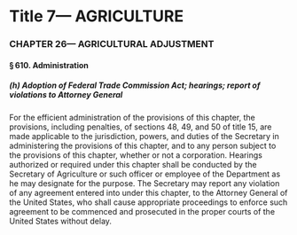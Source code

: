 
# Title 7— AGRICULTURE
### CHAPTER 26— AGRICULTURAL ADJUSTMENT
#### § 610. Administration
##### (h) Adoption of Federal Trade Commission Act; hearings; report of violations to Attorney General

For the efficient administration of the provisions of this chapter, the provisions, including penalties, of sections 48, 49, and 50 of title 15, are made applicable to the jurisdiction, powers, and duties of the Secretary in administering the provisions of this chapter, and to any person subject to the provisions of this chapter, whether or not a corporation. Hearings authorized or required under this chapter shall be conducted by the Secretary of Agriculture or such officer or employee of the Department as he may designate for the purpose. The Secretary may report any violation of any agreement entered into under this chapter, to the Attorney General of the United States, who shall cause appropriate proceedings to enforce such agreement to be commenced and prosecuted in the proper courts of the United States without delay.

